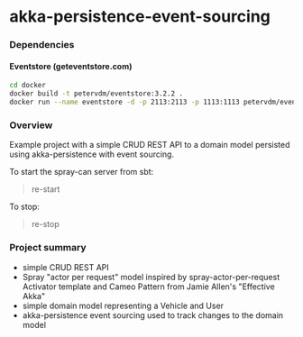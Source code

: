 akka-persistence-event-sourcing
==============================

### Dependencies
#### Eventstore (geteventstore.com)

```bash
cd docker
docker build -t petervdm/eventstore:3.2.2 .
docker run --name eventstore -d -p 2113:2113 -p 1113:1113 petervdm/eventstore:3.2.2
```

### Overview
Example project with a simple CRUD REST API to a domain model persisted using akka-persistence with event sourcing.


To start the spray-can server from sbt:
> re-start

To stop:
> re-stop


### Project summary

- simple CRUD REST API
- Spray "actor per request" model inspired by spray-actor-per-request Activator template and Cameo Pattern from Jamie Allen's "Effective Akka"
- simple domain model representing a Vehicle and User
- akka-persistence event sourcing used to track changes to the domain model
